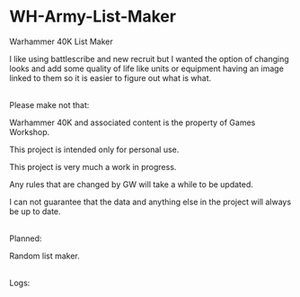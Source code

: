 # WH-Army-List-Maker
Warhammer 40K List Maker

I like using battlescribe and new recruit but I wanted the option of changing looks and add some quality of life like units or equipment having an image linked to them so it is easier to figure out what is what.

<br>
Please make not that:

Warhammer 40K and associated content is the property of Games Workshop.

This project is intended only for personal use.

This project is very much a work in progress.

Any rules that are changed by GW will take a while to be updated.

I can not guarantee that the data and anything else in the project will always be up to date.

<br>
Planned:

Random list maker.

<br>
Logs:
